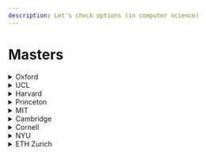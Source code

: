 ```yaml
---
description: Let's check options (in computer science)
---
```


# Masters

<details>

<summary>Oxford</summary>

## <mark style="color:red;">MSc in Advanced Computer Science</mark>

* **Cost:** £32,760 (+ living costs \~£1,290 - £1,840)
* **Duration:** 12 months
* **Requirements:**
  * A first-class undergraduate degree with honours
  * 3.7/4.0 GPA (4.63/5.0)
  * Three referees
  * Supporting documents
  * Performance at interview
* **English level requirements:** [TOEFL 110, IELTS 7.5](https://www.ox.ac.uk/admissions/graduate/applying-to-oxford/application-guide/qualifications-languages-funding#content-tab--3)
* **Time commitment:** Full-time only
* **Dates:** Closed application (6 January)
* **Places/Applications:** 0.05(46/771)
* **Link:** [MSc in Advanced Computer Science](https://www.ox.ac.uk/admissions/graduate/courses/msc-advanced-computer-science)

## <mark style="color:blue;">MSc in Software Engineering</mark>

* **Cost:** \~£41,080 (+ living costs \~£1,290 - £1,840)
* **Duration:** 2 to 4 years.
* **Requirements:**
  * **A first-class or strong upper second-class undergraduate degree with honours** is normally required in a related subject, such as computer science, informatics or engineering. However, it is not essential where compensated by professional experience.&#x20;
  * Applications are invited from anyone with sufficient experience or proven ability in software, security, or data engineering. A typical applicant will have at least two years' experience in a professional environment, and normally holds an undergraduate degree in a related subject. However, more extensive experience may compensate for a lack of formal qualifications, and a strong, immediately-relevant qualification may compensate for a lack of professional experience.
  * 3.1/4.0 GPA (3.86/5.0)
  * Three referees
  * Supporting documents
  * Performance at interview
  * Statement of purpose
* **English level requirements:** [TOEFL 110, IELTS 7.5](https://www.ox.ac.uk/admissions/graduate/applying-to-oxford/application-guide/qualifications-languages-funding#content-tab--3)
* **Time commitment:** Part time
* **Dates:** Closed application (6 January)
* **Places/Applications:** 0.71 (70/98)
* **Link:** [MSc in Software Engineering](https://www.ox.ac.uk/admissions/graduate/courses/msc-software-engineering)
* **Additional notes:** As a part-time student you will be required to attend ten modules, mostly held in-person in Oxford (though some may be online). Each module consists of an intensive week of lectures and practicals, 9am to 5pm Monday to Thursday and 9am to 12.30pm on Friday. You have a flexible choice of modules, subject to availability of places.

</details>

<details>

<summary>UCL</summary>

## <mark style="color:purple;">Computer Science MSc</mark>

* **Cost:** £35,000
* **Duration:** 1 year
* **Requirements:**
  * A minimum of an upper second-class UK Bachelor's degree (or an international qualification of an equivalent standard in a subject other than computer science or information technology.
  * A Bachelor's degree from a listed institution with a GPA of 4.0/5.0
  * Personal statement
* **English level requirements:** Level 2. **TOEFL** Overall score of 96 with 24/30 in reading and writing and 22/30 in speaking and listening. **IELTS** Overall score of 7.0 and a minimum of 6.5 in each component.
* **Time commitment:** Full time
* **Dates:** All applicants: 17 Oct 2022 – 31 Mar 2023
* **Places/Applications:**
* **Link:** [Computer Science MSc](https://www.ucl.ac.uk/prospective-students/graduate/taught-degrees/computer-science-msc)
* **Additional notes:**&#x20;

## <mark style="color:purple;">Computational Statistics and Machine Learning MSc</mark>

* **Cost:** £35,000
* **Duration:** 1 year
* **Requirements:**
  * A minimum of an upper second-class UK Bachelor's degree (or an international qualification of an equivalent standard in a subject other than computer science or information technology.
  * A Bachelor's degree from a listed institution with a GPA of 4.0/5.0
  * Personal statement
* **English level requirements:** Level 2. **TOEFL** Overall score of 96 with 24/30 in reading and writing and 22/30 in speaking and listening. **IELTS** Overall score of 7.0 and a minimum of 6.5 in each component.
* **Time commitment:** Full time
* **Dates:** All applicants: 17 Oct 2022 – 31 Mar 2023
* **Places/Applications:**
* **Link:** [Computational Statistics and Machine Learning MSc](https://www.ucl.ac.uk/prospective-students/graduate/taught-degrees/computational-statistics-and-machine-learning-msc)
* **Additional notes:**&#x20;

## <mark style="color:blue;">Computer Graphics, Vision and Imaging MSc</mark>

* **Cost:** £35,000
* **Duration:** 1 year
* **Requirements:**
  * A minimum of an upper second-class UK Bachelor's degree (or an international qualification of an equivalent standard in a subject other than computer science or information technology.
  * A Bachelor's degree from a listed institution with a GPA of 4.0/5.0
  * Personal statement
* **English level requirements:** Level 2. **TOEFL** Overall score of 96 with 24/30 in reading and writing and 22/30 in speaking and listening. **IELTS** Overall score of 7.0 and a minimum of 6.5 in each component.
* **Time commitment:** Full time
* **Dates:** All applicants: 17 Oct 2022 – 31 Mar 2023
* **Places/Applications:**
* **Link:** [Computer Graphics, Vision and Imaging MSc](https://www.ucl.ac.uk/prospective-students/graduate/taught-degrees/computer-graphics-vision-and-imaging-msc)
* **Additional notes:** This programme is suitable for international students on a Student visa – study must be full-time, face-to-face, starting September. Mentioned visa, the other ones didn't.

## <mark style="color:purple;">Artificial Intelligence for Sustainable Development MSc</mark>

* **Cost:** £35,000
* **Duration:** 1 year
* **Requirements:**
  * A minimum of an upper second-class UK Bachelor's degree (or an international qualification of an equivalent standard in a subject other than computer science or information technology.
  * A Bachelor's degree from a listed institution with a GPA of 4.0/5.0
  * Personal statement
* **English level requirements:** Level 2. **TOEFL** Overall score of 96 with 24/30 in reading and writing and 22/30 in speaking and listening. **IELTS** Overall score of 7.0 and a minimum of 6.5 in each component.
* **Time commitment:** Full time
* **Dates:** All applicants: 17 Oct 2022 – 31 Mar 2023
* **Places/Applications:**
* **Link:** [Artificial Intelligence for Sustainable Development MSc](https://www.ucl.ac.uk/prospective-students/graduate/taught-degrees/artificial-intelligence-sustainable-development-msc)
* **Additional notes:**&#x20;

</details>

<details>

<summary>Harvard</summary>

## <mark style="color:purple;">Master's in computational science and engineering</mark>

* **Cost:** $59,968 (per year basically)
* **Duration:** 1 year SM, 2 years ME
* **Requirements:**
  * No GRE is needed.
  * Statement of purpose
  * Three recommendation letters.
  * (?)
* **English level requirements:** [TOEFL 80, IELTS 6.5](https://seas.harvard.edu/applied-computation/graduate-programs/masters-computational-science-and-engineering/faq)
* **Time commitment:** Full-time
* **Dates:** Deadline December 1st. Applications become available in September.
* **Places/Applications:** 46/(?) (They say 5000 applications but do not divide them by program)
* **Link:** [Master's in computational science and engineering](https://seas.harvard.edu/applied-computation/graduate-programs/masters-computational-science-and-engineering)
* **Additional notes:**&#x20;
  * Apply to Master of Science (SM) or Master of Engineering (ME - 2 academic years, SM + thesis research project).
  * The CSE master's degree is a full-time on-campus program. All students are required to be registered full-time (i.e. take four 4-credit courses each semester). All of the courses students will take while in the program are offered during the day and require students to be present on campus.

</details>

<details>

<summary>Princeton</summary>

## <mark style="color:purple;">Master of Science in Engineering</mark>

* **Cost:** $57,334 USD per year
* **Duration:** Two years
* **Requirements:**
  * Three letters of recommendation.
  * Transcripts.
  * No GRE is needed.
* **English level requirements:** TOEFL speak 28, IELTS speaking section 8.
* **Time commitment:** Full-time
* **Dates:** Deadline December 1st.
* **Places/Applications:**
* **Link:** [Master's degree](https://www.cs.princeton.edu/grad/masters-degree)
* **Additional notes:** Two tracks, one with thesis, decision on 2nd year.

</details>

<details>

<summary>MIT</summary>

### <mark style="color:blue;">Masters of Science in Computational Science and Engineering</mark>

* **Cost:** $28,795 per term
* **Duration:** Students supported by research assistantships (RAs) or teaching assistantships (TAs) may take 24 months or longer to complete the program. Occasionally students who are either self-supported or on fellowship complete the program in 18-24 months. **Full-time**
* **Requirements:**
  * Three letters of recommendation
  * Transcripts
  * Completed ‘Subjects Taken’ section
  * **Statement of objectives** (limited to approximately one page);
  * **Resume or CV**, uploaded in PDF format;
  * **MIT graduate application fee** of $75.
* **English level requirements:** IELTS 7
* **Time commitment:** Full-time
* **Dates:** September 15: Application opens. December 15: Deadline.
* **Places/Applications:** 18-28/
* **Link:** [Masters of Science in Computational Science and Engineering](https://cse.mit.edu/programs/sm/)
* **Additional notes:**&#x20;
  * Required [https://cmsw.mit.edu/graduate-writing-exam/](https://cmsw.mit.edu/graduate-writing-exam/)
  * Curriculum: [https://cse.mit.edu/programs/sm/overview/](https://cse.mit.edu/programs/sm/overview/)
  * And thesis.
  * CSE SM students are expected to maintain a cumulative grade point average (GPA) of at least 4.5 (out of 5) during the course of their studies. _If a student’s term GPA is at or below 4.0 for two sequential terms, if a student receives an Unsatisfactory (“U”) grade in CSE.THG, or if a grade of C or lower is given in any subject, a warning from the CCSE directors will be issued to the student, and the MIT Graduate Academic Performance Group will be alerted._
  * __[_https://ocw.mit.edu/_](https://ocw.mit.edu/)__

## <mark style="color:purple;">MIT Leaders for global operations</mark>

* **Cost:** $161,000
* **Duration:** Two years
* **Requirements:**
  * GRE or GMAT
* **English level requirements:** None
* **Time commitment:** Full-time
* **Dates:** Late September and December. (Opens in July 2023)
* **Places/Applications:** 49/
* **Link:** [MIT Leaders for global operations](https://lgo.mit.edu/engineering/electrical-engineering-and-computer-science/)
* **Additional notes:**&#x20;
  * Dual degree in MBA and EECS.
  * 3.6 average GPA
  * 160-169 GRE - 670-770 GMAT
  * On average, an LGO student not sponsored by a company will receive a fellowship award that covers 55% of their total tuition. The fellowship is distributed throughout the two-year program, and is applied toward the program’s tuition costs or as a stipend.

</details>

<details>

<summary>Cambridge</summary>

## Master's

* **Cost:**&#x20;
* **Duration:**&#x20;
* **Requirements:**
  *
* **English level requirements:**&#x20;
* **Time commitment:**&#x20;
* **Dates:**&#x20;
* **Places/Applications:**
* **Link:**&#x20;
* **Additional notes:**&#x20;

</details>

<details>

<summary>Cornell</summary>

## Master's

* **Cost:**&#x20;
* **Duration:**&#x20;
* **Requirements:**
  *
* **English level requirements:**&#x20;
* **Time commitment:**&#x20;
* **Dates:**&#x20;
* **Places/Applications:**
* **Link:**&#x20;
* **Additional notes:**&#x20;

</details>

<details>

<summary>NYU</summary>

## Master's

* **Cost:**&#x20;
* **Duration:**&#x20;
* **Requirements:**
  *
* **English level requirements:**&#x20;
* **Time commitment:**&#x20;
* **Dates:**&#x20;
* **Places/Applications:**
* **Link:**&#x20;
* **Additional notes:**&#x20;

</details>

<details>

<summary>ETH Zurich</summary>



</details>

